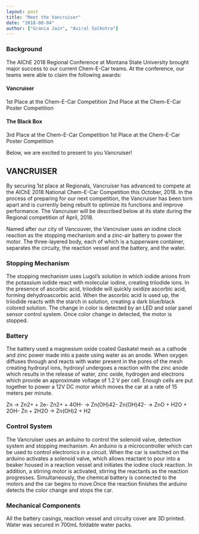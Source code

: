 ```yaml
---
layout: post
title: "Meet the Vancruiser"
date: "2018-08-04"
author: ["Grania Jain", "Aviral Salhotra"]
---
```


### Background

The AIChE 2018 Regional Conference at Montana State University brought major success to our current Chem-E-Car teams. At the conference, our teams were able to claim the following awards:

#### Vancruiser
1st Place at the Chem-E-Car Competition
2nd Place at the Chem-E-Car Poster Competition

#### The Black Box
3rd Place at the Chem-E-Car Competition
1st Place at the Chem-E-Car Poster Competition

Below, we are excited to present to you Vancruiser!

## VANCRUISER

By securing 1st place at Regionals, Vancruiser has advanced to compete at the AIChE 2018 National Chem-E-Car Competition this October, 2018. In the process of preparing for our next competition, the Vancruiser has been torn apart and is currently being rebuilt to optimize its functions and improve performance. The Vancruiser will be described below at its state during the Regional competition of April, 2018.

Named after our city of Vancouver, the Vancruiser uses an iodine clock reaction as the stopping mechanism and a zinc-air battery to power the motor. The three-layered body, each of which is a tupperware container, separates the circuity, the reaction vessel and the battery, and the water.

### Stopping Mechanism

The stopping mechanism uses Lugol’s solution in which iodide anions from the potassium iodide react with molecular iodine, creating triiodide ions. In the presence of ascorbic acid, triiodide will quickly oxidize ascorbic acid, forming dehydroascorbic acid. When the ascorbic acid is used up, the triiodide reacts with the starch in solution, creating a dark blue/black colored solution. The change in color is detected by an LED and solar panel sensor control system. Once color change in detected, the motor is stopped.

### Battery

The battery used a magnesium oxide coated Gaskatel mesh as a cathode and zinc power made into a paste using water as an anode. When oxygen diffuses through and reacts with water present in the pores of the mesh creating hydroxyl ions, hydroxyl undergoes a reaction with the zinc anode which results in the release of water, zinc oxide, hydrogen and electrons which provide an approximate voltage of 1.2 V per cell. Enough cells are put together to power a 12V DC motor which moves the car at a rate of 15 meters per minute. 

Zn → Zn2+ + 2e-
Zn2+ + 4OH- → Zn(OH)42-
Zn(OH)42- → ZnO + H2O + 2OH-
Zn + 2H2O → Zn(OH)2 + H2

### Control System

The Vancruiser uses an arduino to control the solenoid valve, detection system and stopping mechanism. An arduino is a microcontroller which can be used to control electronics in a circuit. When the car is switched on the arduino  activates a solenoid valve, which allows reactant to pour into a beaker housed in a reaction vessel and initiates the iodine clock reaction. In addition, a stirring motor is activated, stirring the reactants as the reaction progresses. Simultaneously, the chemical battery is connected to the motors and the car begins to move.Once the reaction finishes the arduino detects the color change and stops the car.

### Mechanical Components

All the battery casings, reaction vessel and circuity cover are 3D printed. Water was secured in 700mL foldable water packs. 
